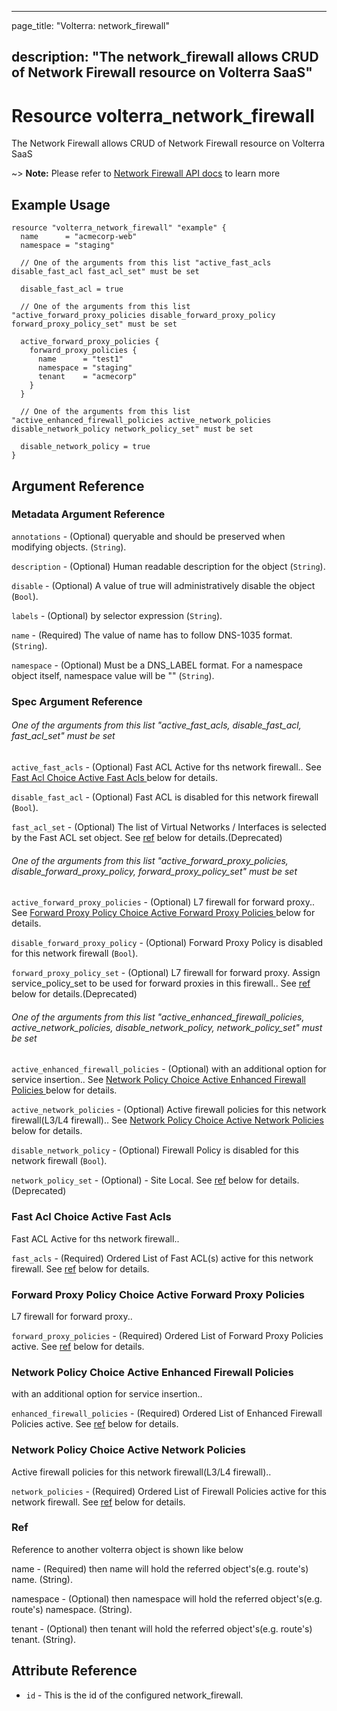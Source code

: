 ---

page_title: "Volterra: network_firewall"

description: "The network_firewall allows CRUD of Network Firewall resource on Volterra SaaS"
---------------------------------------------------------------------------------------------

Resource volterra_network_firewall
==================================

The Network Firewall allows CRUD of Network Firewall resource on Volterra SaaS

~> **Note:** Please refer to [Network Firewall API docs](https://docs.cloud.f5.com/docs-v2/api/network-firewall) to learn more

Example Usage
-------------

```hcl
resource "volterra_network_firewall" "example" {
  name      = "acmecorp-web"
  namespace = "staging"

  // One of the arguments from this list "active_fast_acls disable_fast_acl fast_acl_set" must be set

  disable_fast_acl = true

  // One of the arguments from this list "active_forward_proxy_policies disable_forward_proxy_policy forward_proxy_policy_set" must be set

  active_forward_proxy_policies {
    forward_proxy_policies {
      name      = "test1"
      namespace = "staging"
      tenant    = "acmecorp"
    }
  }

  // One of the arguments from this list "active_enhanced_firewall_policies active_network_policies disable_network_policy network_policy_set" must be set

  disable_network_policy = true
}

```

Argument Reference
------------------

### Metadata Argument Reference

`annotations` - (Optional) queryable and should be preserved when modifying objects. (`String`).

`description` - (Optional) Human readable description for the object (`String`).

`disable` - (Optional) A value of true will administratively disable the object (`Bool`).

`labels` - (Optional) by selector expression (`String`).

`name` - (Required) The value of name has to follow DNS-1035 format. (`String`).

`namespace` - (Optional) Must be a DNS_LABEL format. For a namespace object itself, namespace value will be "" (`String`).

### Spec Argument Reference

###### One of the arguments from this list "active_fast_acls, disable_fast_acl, fast_acl_set" must be set

`active_fast_acls` - (Optional) Fast ACL Active for ths network firewall.. See [Fast Acl Choice Active Fast Acls ](#fast-acl-choice-active-fast-acls) below for details.

`disable_fast_acl` - (Optional) Fast ACL is disabled for this network firewall (`Bool`).

`fast_acl_set` - (Optional) The list of Virtual Networks / Interfaces is selected by the Fast ACL set object. See [ref](#ref) below for details.(Deprecated)

###### One of the arguments from this list "active_forward_proxy_policies, disable_forward_proxy_policy, forward_proxy_policy_set" must be set

`active_forward_proxy_policies` - (Optional) L7 firewall for forward proxy.. See [Forward Proxy Policy Choice Active Forward Proxy Policies ](#forward-proxy-policy-choice-active-forward-proxy-policies) below for details.

`disable_forward_proxy_policy` - (Optional) Forward Proxy Policy is disabled for this network firewall (`Bool`).

`forward_proxy_policy_set` - (Optional) L7 firewall for forward proxy. Assign service_policy_set to be used for forward proxies in this firewall.. See [ref](#ref) below for details.(Deprecated)

###### One of the arguments from this list "active_enhanced_firewall_policies, active_network_policies, disable_network_policy, network_policy_set" must be set

`active_enhanced_firewall_policies` - (Optional) with an additional option for service insertion.. See [Network Policy Choice Active Enhanced Firewall Policies ](#network-policy-choice-active-enhanced-firewall-policies) below for details.

`active_network_policies` - (Optional) Active firewall policies for this network firewall(L3/L4 firewall).. See [Network Policy Choice Active Network Policies ](#network-policy-choice-active-network-policies) below for details.

`disable_network_policy` - (Optional) Firewall Policy is disabled for this network firewall (`Bool`).

`network_policy_set` - (Optional) - Site Local. See [ref](#ref) below for details.(Deprecated)

### Fast Acl Choice Active Fast Acls

Fast ACL Active for ths network firewall..

`fast_acls` - (Required) Ordered List of Fast ACL(s) active for this network firewall. See [ref](#ref) below for details.

### Forward Proxy Policy Choice Active Forward Proxy Policies

L7 firewall for forward proxy..

`forward_proxy_policies` - (Required) Ordered List of Forward Proxy Policies active. See [ref](#ref) below for details.

### Network Policy Choice Active Enhanced Firewall Policies

with an additional option for service insertion..

`enhanced_firewall_policies` - (Required) Ordered List of Enhanced Firewall Policies active. See [ref](#ref) below for details.

### Network Policy Choice Active Network Policies

Active firewall policies for this network firewall(L3/L4 firewall)..

`network_policies` - (Required) Ordered List of Firewall Policies active for this network firewall. See [ref](#ref) below for details.

### Ref

Reference to another volterra object is shown like below

name - (Required) then name will hold the referred object's(e.g. route's) name. (String).

namespace - (Optional) then namespace will hold the referred object's(e.g. route's) namespace. (String).

tenant - (Optional) then tenant will hold the referred object's(e.g. route's) tenant. (String).

Attribute Reference
-------------------

-	`id` - This is the id of the configured network_firewall.

